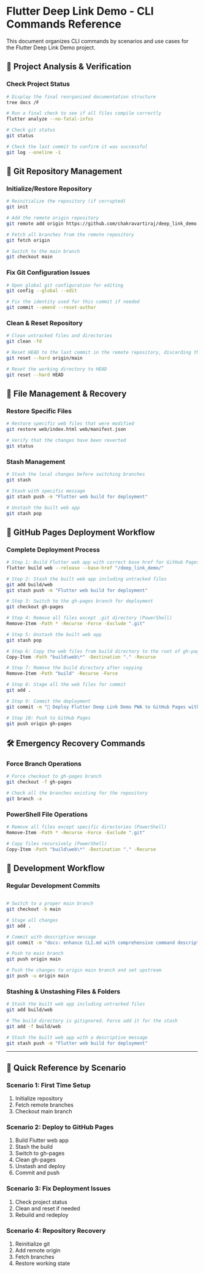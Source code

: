 # Flutter Deep Link Demo - CLI Commands Reference

This document organizes CLI commands by scenarios and use cases for the Flutter Deep Link Demo project.

## 📁 Project Analysis & Verification

### Check Project Status
```bash
# Display the final reorganized documentation structure
tree docs /F

# Run a final check to see if all files compile correctly
flutter analyze --no-fatal-infos

# Check git status
git status

# Check the last commit to confirm it was successful
git log --oneline -1
```

## 🔧 Git Repository Management

### Initialize/Restore Repository
```bash
# Reinitialize the repository (if corrupted)
git init

# Add the remote origin repository
git remote add origin https://github.com/chakravartiraj/deep_link_demo.git

# Fetch all branches from the remote repository
git fetch origin

# Switch to the main branch
git checkout main
```

### Fix Git Configuration Issues
```bash
# Open global git configuration for editing
git config --global --edit

# Fix the identity used for this commit if needed
git commit --amend --reset-author
```

### Clean & Reset Repository
```bash
# Clean untracked files and directories
git clean -fd

# Reset HEAD to the last commit in the remote repository, discarding the local commit
git reset --hard origin/main

# Reset the working directory to HEAD
git reset --hard HEAD
```

## 🔄 File Management & Recovery

### Restore Specific Files
```bash
# Restore specific web files that were modified
git restore web/index.html web/manifest.json

# Verify that the changes have been reverted
git status
```

### Stash Management
```bash
# Stash the local changes before switching branches
git stash

# Stash with specific message
git stash push -m "Flutter web build for deployment"

# Unstash the built web app
git stash pop
```

## 🚀 GitHub Pages Deployment Workflow

### Complete Deployment Process
```bash
# Step 1: Build Flutter web app with correct base href for GitHub Pages
flutter build web --release --base-href "/deep_link_demo/"

# Step 2: Stash the built web app including untracked files
git add build/web
git stash push -m "Flutter web build for deployment"

# Step 3: Switch to the gh-pages branch for deployment
git checkout gh-pages

# Step 4: Remove all files except .git directory (PowerShell)
Remove-Item -Path * -Recurse -Force -Exclude ".git"

# Step 5: Unstash the built web app
git stash pop

# Step 6: Copy the web files from build directory to the root of gh-pages branch
Copy-Item -Path "build\web\*" -Destination "." -Recurse

# Step 7: Remove the build directory after copying
Remove-Item -Path "build" -Recurse -Force

# Step 8: Stage all the web files for commit
git add .

# Step 9: Commit the deployment
git commit -m "🚀 Deploy Flutter Deep Link Demo PWA to GitHub Pages with corrected base-href"

# Step 10: Push to GitHub Pages
git push origin gh-pages
```

## 🛠️ Emergency Recovery Commands

### Force Branch Operations
```bash
# Force checkout to gh-pages branch
git checkout -f gh-pages

# Check all the branches existing for the repository
git branch -a
```

### PowerShell File Operations
```bash
# Remove all files except specific directories (PowerShell)
Remove-Item -Path * -Recurse -Force -Exclude ".git"

# Copy files recursively (PowerShell)
Copy-Item -Path "build\web\*" -Destination "." -Recurse
```

## 📝 Development Workflow

### Regular Development Commits
```bash

# Switch to a proper main branch
git checkout -b main

# Stage all changes
git add .

# Commit with descriptive message
git commit -m "docs: enhance CLI.md with comprehensive command descriptions"

# Push to main branch
git push origin main

# Push the changes to origin main branch and set upstream
git push -u origin main
```

### Stashing & Unstashing Files & Folders
```bash
# Stash the built web app including untracked files
git add build/web

# The build directory is gitignored. Force add it for the stash
git add -f build/web

# Stash the built web app with a descriptive message
git stash push -m "Flutter web build for deployment"

```

---

## 🎯 Quick Reference by Scenario

### Scenario 1: First Time Setup
1. Initialize repository
2. Fetch remote branches
3. Checkout main branch

### Scenario 2: Deploy to GitHub Pages
1. Build Flutter web app
2. Stash the build
3. Switch to gh-pages
4. Clean gh-pages
5. Unstash and deploy
6. Commit and push

### Scenario 3: Fix Deployment Issues
1. Check project status
2. Clean and reset if needed
3. Rebuild and redeploy

### Scenario 4: Repository Recovery
1. Reinitialize git
2. Add remote origin
3. Fetch branches
4. Restore working state